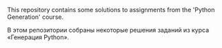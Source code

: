 This repository contains some solutions to assignments from the 'Python Generation' course.

В этом репозитории собраны некоторые решения заданий из курса «Генерация Python».


